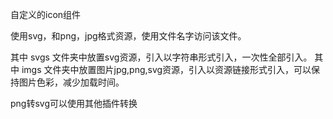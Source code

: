 自定义的icon组件

使用svg，和png，jpg格式资源，使用文件名字访问该文件。

其中 svgs 文件夹中放置svg资源，引入以字符串形式引入，一次性全部引入。
其中 imgs 文件夹中放置图片jpg,png,svg资源，引入以资源链接形式引入，可以保持图片色彩，减少加载时间。

png转svg可以使用其他插件转换
